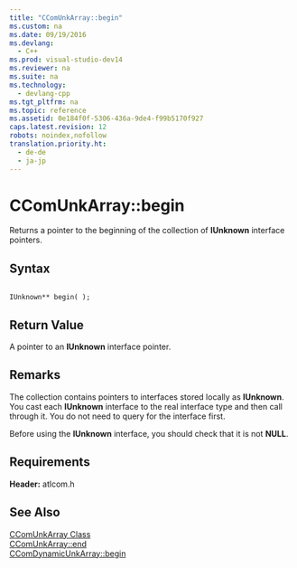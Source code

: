 ```yaml
---
title: "CComUnkArray::begin"
ms.custom: na
ms.date: 09/19/2016
ms.devlang: 
  - C++
ms.prod: visual-studio-dev14
ms.reviewer: na
ms.suite: na
ms.technology: 
  - devlang-cpp
ms.tgt_pltfrm: na
ms.topic: reference
ms.assetid: 0e184f0f-5306-436a-9de4-f99b5170f927
caps.latest.revision: 12
robots: noindex,nofollow
translation.priority.ht: 
  - de-de
  - ja-jp
---
```

# CComUnkArray::begin
Returns a pointer to the beginning of the collection of **IUnknown** interface pointers.  
  
## Syntax  
  
```  
  
IUnknown** begin( );  
```  
  
## Return Value  
 A pointer to an **IUnknown** interface pointer.  
  
## Remarks  
 The collection contains pointers to interfaces stored locally as **IUnknown**. You cast each **IUnknown** interface to the real interface type and then call through it. You do not need to query for the interface first.  
  
 Before using the **IUnknown** interface, you should check that it is not **NULL**.  
  
## Requirements  
 **Header:** atlcom.h  
  
## See Also  
 [CComUnkArray Class](../vs140/CComUnkArray-Class.md)   
 [CComUnkArray::end](../vs140/CComUnkArray--end.md)   
 [CComDynamicUnkArray::begin](../vs140/CComDynamicUnkArray--begin.md)